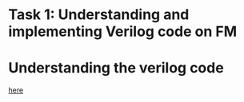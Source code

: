 # Task 1: Understanding and implementing Verilog code on FM
# Understanding the verilog code
[here](URL)

